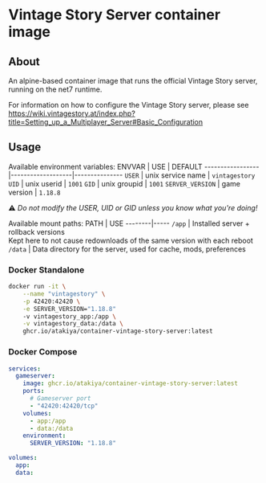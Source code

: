 # Vintage Story Server container image

## About

An alpine-based container image that runs the official Vintage Story server, running on the net7 runtime.

For information on how to configure the Vintage Story server, please see https://wiki.vintagestory.at/index.php?title=Setting_up_a_Multiplayer_Server#Basic_Configuration

## Usage

Available environment variables:
ENVVAR | USE | DEFAULT
-----------------|-------------------|---------------
`USER` | unix service name | `vintagestory`
`UID` | unix userid | `1001`
`GID` | unix groupid | `1001`
`SERVER_VERSION` | game version | `1.18.8`

⚠️ _Do not modify the USER, UID or GID unless you know what you're doing!_

Available mount paths:
PATH | USE
--------|-----
`/app` | Installed server + rollback versions<br/>Kept here to not cause redownloads of the same version with each reboot
`/data` | Data directory for the server, used for cache, mods, preferences

### Docker Standalone

```sh
docker run -it \
	--name "vintagestory" \
	-p 42420:42420 \
	-e SERVER_VERSION="1.18.8"
	-v vintagestory_app:/app \
	-v vintagestory_data:/data \
	ghcr.io/atakiya/container-vintage-story-server:latest
```

### Docker Compose

```yaml
services:
  gameserver:
    image: ghcr.io/atakiya/container-vintage-story-server:latest
    ports:
      # Gameserver port
      - "42420:42420/tcp"
    volumes:
      - app:/app
      - data:/data
    environment:
      SERVER_VERSION: "1.18.8"

volumes:
  app:
  data:
```
